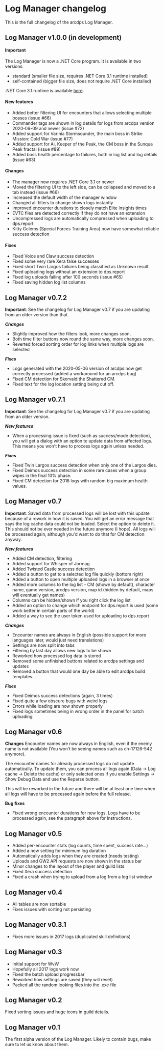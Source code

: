 # Log Manager changelog

This is the full changelog of the arcdps Log Manager.

## Log Manager v1.0.0 (in development)

#### Important

The Log Manager is now a .NET Core program. It is available in two versions:
- standard (smaller file size, requires .NET Core 3.1 runtime installed)
- self-contained (bigger file size, does not require .NET Core installed)

.NET Core 3.1 runtime is available [here](https://dotnet.microsoft.com/download/dotnet-core/3.1/runtime).

#### New features
- Added better filtering UI for encounters that allows selecting multiple bosses (issue #66)
- Commander tags are shown in log details for logs from arcdps version 2020-06-09 and newer (issue #72)
- Added support for Varinia Stormsounder, the main boss in Strike Mission: Cold War (issue #77)
- Added support for Ai, Keeper of the Peak, the CM boss in the Sunqua Peak fractal (issue #89)
- Added boss health percentage to failures, both in log list and log details (issue #63)

#### Changes
- The manager now requires .NET Core 3.1 or newer
- Moved the filtering UI to the left side, can be collapsed and moved to a tab instead (issue #66)
- Increased the default width of the manager window
- Changed all filters to change shown logs instantly
- Improved encounter durations to closely match Elite Insights times
- EVTC files are detected correctly if they do not have an extension
- Uncompressed logs are automatically compressed when uploading to dps.report
- Kitty Golems (Special Forces Training Area) now have somewhat reliable success detection

#### Fixes
- Fixed Voice and Claw success detection
- Fixed some very rare Xera false successes
- Fixed short Twin Largos failures being classified as Unknown result
- Fixed uploading logs without an extension to dps.report
- Fixed log uploads failing after 100 seconds (issue #65)
- Fixed saving hidden log list columns

## Log Manager v0.7.2

__**Important**__: See the changelog for Log Manager v0.7 if you are updating from an older version than that.

_**Changes**_
- Slightly improved how the filters look, more changes soon.
- Both time filter buttons now round the same way, more changes soon.
- Reverted forced sorting order for log links when multiple logs are selected

_**Fixes**_
- Logs generated with the 2020-05-06 version of arcdps now get correctly processed (added a workaround for an arcdps bug)
- Fixed CM detection for Skorvald the Shattered CM.
- Fixed text for the log location setting being cut off.

## Log Manager v0.7.1

__**Important**__: See the changelog for Log Manager v0.7 if you are updating from an older version.

_**New features**_
- When a processing issue is fixed (such as success/mode detection), you will get a dialog with an option to update data from affected logs. This means you won't have to process logs again unless needed.

_**Fixes**_
- Fixed Twin Largos success detection when only one of the Largos dies.
- Fixed Deimos success detection in some rare cases when a group wipes in the final 10% phase.
- Fixed CM detection for 2018 logs with random big maximum health values.

## Log Manager v0.7

__**Important**__:  Saved data from processed logs will be lost with this update because of a rework in how it is saved. You will get an error message that says the log cache data could not be loaded. Select the option to delete it. This should not be ever needed in the future anymore (I hope). All logs will be processed again, although you'd want to do that for CM detection anyway.

_**New features**_
- Added CM detection, filtering
- Added support for Whisper of Jormag
- Added Twisted Castle success detection
- Added a button to get to a selected log file quickly (bottom right)
- Added a button to open multiple uploaded logs in a browser at once
- Added more columns to the log list - CM (shown by default), character name, game version, arcdps version, map id (hidden by default, maps will eventually get names)
- Columns can be hidden/shown if you right click the log list
- Added an option to change which endpoint for dps.report is used (some work better in certain parts of the world)
- Added a way to see the user token used for uploading to dps.report

_**Changes**_
- Encounter names are always in English (possible support for more languages later, would just need translations)
- Settings are now split into tabs
- Filtering by last day allows new logs to be shown
- Reworked how processed log data is stored
- Removed some unfinished buttons related to arcdps settings and updates
- Removed a button that would one day be able to edit arcdps build templates...

_**Fixes**_
- Fixed Deimos success detections (again, 3 times)
- Fixed quite a few obscure bugs with weird logs
- Errors while loading are now shown properly
- Fixed logs sometimes being in wrong order in the panel for batch uploading

## Log Manager v0.6

**Changes**
Encounter names are now always in English, even if the enemy name is not available (You won't be seeing names such as ch-17126-542 anymore).

The encounter names for already processed logs do not update automatically. To update them, you can process all logs again (Data -> Log cache -> Delete the cache) or only selected ones if you enable Settings -> Show Debug Data and use the Reparse button.

This will be reworked in the future and there will be at least one time when all logs will have to be processed again before the full release.

**Bug fixes**
- Fixed wrong encounter durations for new logs. Logs have to be processed again, see the paragraph above for instructions.

## Log Manager v0.5

- Added per-encounter stats (log counts, time spent, success rate...)
- Added a new setting for minimum log duration
- Automatically adds logs when they are created (needs testing)
- Uploads and GW2 API requests are now shown in the status bar
- Minor changes to the layout of the player and guild lists
- Fixed Xera success detection
- Fixed a crash when trying to upload from a log from a log list window

## Log Manager v0.4

- All tables are now sortable
- Fixes issues with sorting not persisting

## Log Manager v0.3.1

- Fixes more issues in 2017 logs (duplicated skill definitions)

## Log Manager v0.3

- Initial support for WvW
- Hopefully all 2017 logs work now
- Fixed the batch upload progressbar
- Reworked how settings are saved (they will reset)
- Packed all the random looking files into the .exe file

## Log Manager v0.2

Fixed sorting issues and huge icons in guild details.

## Log Manager v0.1

The first alpha version of the Log Manager. Likely to contain bugs, make sure to let us know about them.
